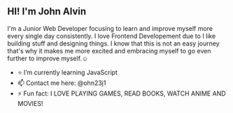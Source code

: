  
  ## HI! I'm John Alvin
  I'm a Junior Web Developer focusing to learn and improve myself more every single day consistently.
  I love Frontend Developement due to I like building stuff and designing things. 
  I know that this is not an easy journey that's why it makes me more excited and embracing myself to go even further to improve myself.:relaxed:

- :star: I’m currently learning JavaScript
- 📫 Contact me here: @ohn23j1
- ⚡ Fun fact: I LOVE PLAYING GAMES, READ BOOKS, WATCH ANIME AND MOVIES!
